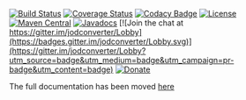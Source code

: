 [![Build Status](https://api.cirrus-ci.com/github/jodconverter/jodconverter.svg)](https://cirrus-ci.com/github/jodconverter/jodconverter)
[![Coverage Status](https://coveralls.io/repos/github/jodconverter/jodconverter/badge.svg?branch=master)](https://coveralls.io/github/jodconverter/jodconverter?branch=master)
[![Codacy Badge](https://app.codacy.com/project/badge/Grade/90c9707226c6406abbea2353274ac773)](https://www.codacy.com/gh/jodconverter/jodconverter/dashboard?utm_source=github.com&amp;utm_medium=referral&amp;utm_content=jodconverter/jodconverter&amp;utm_campaign=Badge_Grade)
[![License](https://img.shields.io/badge/License-Apache%202.0-blue.svg)](https://opensource.org/licenses/Apache-2.0)
[![Maven Central](https://maven-badges.herokuapp.com/maven-central/org.jodconverter/jodconverter-local/badge.svg)](https://maven-badges.herokuapp.com/maven-central/org.jodconverter/jodconverter-local)
[![Javadocs](http://javadoc.io/badge/org.jodconverter/jodconverter-local.svg)](http://javadoc.io/doc/org.jodconverter/jodconverter-local)
[![Join the chat at https://gitter.im/jodconverter/Lobby](https://badges.gitter.im/jodconverter/Lobby.svg)](https://gitter.im/jodconverter/Lobby?utm_source=badge&utm_medium=badge&utm_campaign=pr-badge&utm_content=badge)
[![Donate](https://img.shields.io/badge/Donate-PayPal-green.svg)](https://www.paypal.com/cgi-bin/webscr?cmd=_s-xclick&hosted_button_id=XUYFM5NLLK628)

The full documentation has been moved [here](https://jodconverter.github.io/jodconverter/)
